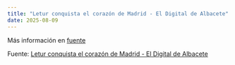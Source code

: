 ```yaml
---
title: "Letur conquista el corazón de Madrid - El Digital de Albacete"
date: 2025-08-09
---
```


Más información en [fuente](https://news.google.com/rss/articles/CBMijAFBVV95cUxPQnRnUkhOUHI5bGk3OHZsRWVvVHhJNUdTamFzWm5zZ2EwY1RfMmN5a1NYN2UyZWliU01SbXVISXgyN2FlS2x5cEMtWm82YUNERFMxMjJ6X3kxTm5LcUdaUmJ0d3pIQ1ZjYmppY2M3aTdTVFU2dnctWnBLUnZqX0oyWmx5QmdFcURSd2ZUUA?oc=5)

Fuente: [Letur conquista el corazón de Madrid - El Digital de Albacete](https://news.google.com/rss/articles/CBMijAFBVV95cUxPQnRnUkhOUHI5bGk3OHZsRWVvVHhJNUdTamFzWm5zZ2EwY1RfMmN5a1NYN2UyZWliU01SbXVISXgyN2FlS2x5cEMtWm82YUNERFMxMjJ6X3kxTm5LcUdaUmJ0d3pIQ1ZjYmppY2M3aTdTVFU2dnctWnBLUnZqX0oyWmx5QmdFcURSd2ZUUA?oc=5)
